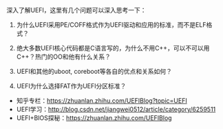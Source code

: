 深入了解UEFI，这里有几个问题可以深入思考一下：

1. 为什么UEFI采用PE/COFF格式作为UEFI驱动和应用的标准，而不是ELF格式？

2. 绝大多数UEFI核心代码都是C语言写的，为什么不用C++，可以不可以用C++？热门的OO和他有什么关系？

3. UEFI和其他的uboot, coreboot等各自的优点和关系如何？

4. UEFI为什么选择FAT作为UEFI分区标准？

- 知乎专栏：https://zhuanlan.zhihu.com/UEFIBlog?topic=UEFI
- UEFI学习：http://blog.csdn.net/jiangwei0512/article/category/6259511
- UEFI+BIOS探秘：https://zhuanlan.zhihu.com/UEFIBlog
